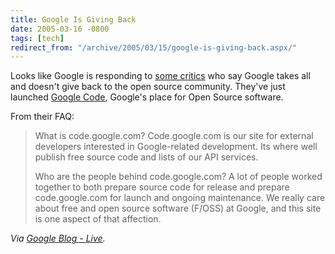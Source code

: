 ```yaml
---
title: Google Is Giving Back
date: 2005-03-16 -0800
tags: [tech]
redirect_from: "/archive/2005/03/15/google-is-giving-back.aspx/"
---
```


Looks like Google is responding to [some
critics](http://blog.kowalczyk.info/archives/2004/12/29/google-we-take-it-all-give-nothing-back/)
who say Google takes all and doesn't give back to the open source
community. They've just launched [Google Code](http://code.google.com/),
Google's place for Open Source software.

From their FAQ:

> What is code.google.com?
>  Code.google.com is our site for external developers interested in
> Google-related development. Its where well publish free source code
> and lists of our API services. 
> 
>  Who are the people behind code.google.com?
>  A lot of people worked together to both prepare source code for
> release and prepare code.google.com for launch and ongoing
> maintenance. We really care about free and open source software
> (F/OSS) at Google, and this site is one aspect of that affection.

*Via [Google Blog - Live](http://www.google.com/googleblog/).*

